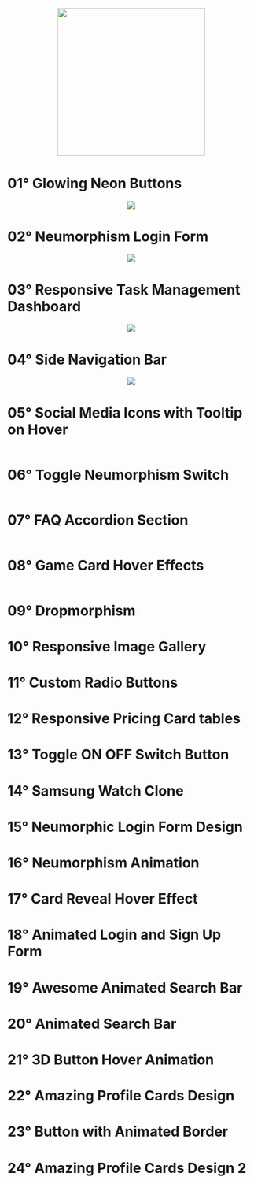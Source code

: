 <div align="center">
  <img src="https://user-images.githubusercontent.com/67304453/147499611-0facc17f-37d0-4d92-8531-93008967ce11.png" width="300" >
</div>

<h1>01° Glowing Neon Buttons</h1>

<div align="center">  
  <img src="https://user-images.githubusercontent.com/67304453/173468296-53248b0f-134d-448f-82a3-2fc08081c5a4.gif" />
</div>

<h1>02° Neumorphism Login Form</h1>

<div align="center">  
  <img src="https://user-images.githubusercontent.com/67304453/173685504-13bf7036-f2a6-4c34-8aec-72cf12e61813.gif" />
</div>

<h1>03° Responsive Task Management Dashboard</h1>

<div align="center">  
  <img src="https://user-images.githubusercontent.com/67304453/173686054-8fe2f5ff-c24a-430d-95e2-6cfc6212b35a.gif" />
</div>

<h1>04° Side Navigation Bar</h1>

<div align="center">  
  <img src="https://user-images.githubusercontent.com/67304453/173961484-8a530e27-5059-4180-9be7-4f401badefd0.gif" />
</div>

<h1>05° Social Media Icons with Tooltip on Hover</h1>

<div align="center">  
  <img src="" />
</div>

<h1>06° Toggle Neumorphism Switch</h1>

<div align="center">  
  <img src="" />
</div>

<h1>07° FAQ Accordion Section</h1>

<div align="center">  
  <img src="" />
</div>

<h1>08° Game Card Hover Effects</h1>

<div align="center">  
  <img src="" />
</div>
  
<h1>09° Dropmorphism</h1>

<h1>10° Responsive Image Gallery</h1>

<h1>11° Custom Radio Buttons</h1>
 
<h1>12° Responsive Pricing Card tables</h1>
  
<h1>13° Toggle ON OFF Switch Button</h1> 

<h1>14° Samsung Watch Clone</h1> 
  
<h1>15° Neumorphic Login Form Design</h1>
 
<h1>16° Neumorphism Animation</h1>  
  
<h1>17° Card Reveal Hover Effect</h1>  
  
<h1>18° Animated Login and Sign Up Form</h1>
  
<h1>19° Awesome Animated Search Bar</h1>

<h1>20° Animated Search Bar</h1>

<h1>21° 3D Button Hover Animation</h1>

<h1>22° Amazing Profile Cards Design</h1>  
 
<h1>23° Button with Animated Border</h1>

<h1>24° Amazing Profile Cards Design 2</h1>
